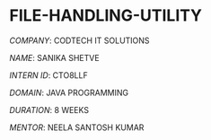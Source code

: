# FILE-HANDLING-UTILITY

*COMPANY*: CODTECH IT SOLUTIONS

*NAME*: SANIKA SHETVE

*INTERN ID*: CTO8LLF

*DOMAIN*: JAVA PROGRAMMING

*DURATION*: 8 WEEKS

*MENTOR*: NEELA SANTOSH KUMAR
